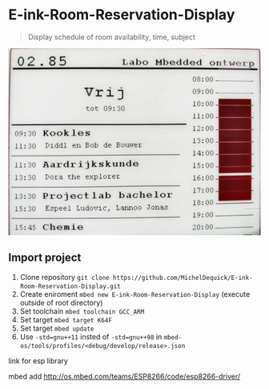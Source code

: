# E-ink-Room-Reservation-Display
> Display schedule of room availability, time, subject

![alt text](Documention\Images\e-Paper_Display_proof_of_concept.jpg)

## Import project
1. Clone repository `git clone https://github.com/MichelDequick/E-ink-Room-Reservation-Display.git`
2. Create eniroment `mbed new E-ink-Room-Reservation-Display` (execute outside of root directory)
3. Set toolchain `mbed toolchain GCC_ARM`
4. Set target `mbed target K64F`
5. Set target `mbed update`
6. Use `-std=gnu++11` insted of `-std=gnu++98` in `mbed-os/tools/profiles/<debug/develop/release>.json`


link for esp library

mbed add http://os.mbed.com/teams/ESP8266/code/esp8266-driver/


